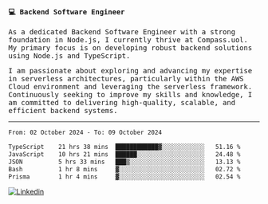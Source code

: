 
<samp>
  
#### 💻 Backend Software Engineer

As a dedicated Backend Software Engineer with a strong foundation in Node.js, I currently thrive at Compass.uol. My primary focus is on developing robust backend solutions using Node.js and TypeScript.

I am passionate about exploring and advancing my expertise in serverless architectures, particularly within the AWS Cloud environment and leveraging the serverless framework. Continuously seeking to improve my skills and knowledge, I am committed to delivering high-quality, scalable, and efficient backend systems.

---

<!--START_SECTION:waka-->

```txt
From: 02 October 2024 - To: 09 October 2024

TypeScript    21 hrs 38 mins  ████████████▓░░░░░░░░░░░░   51.16 %
JavaScript    10 hrs 21 mins  ██████░░░░░░░░░░░░░░░░░░░   24.48 %
JSON          5 hrs 33 mins   ███▒░░░░░░░░░░░░░░░░░░░░░   13.13 %
Bash          1 hr 8 mins     ▓░░░░░░░░░░░░░░░░░░░░░░░░   02.72 %
Prisma        1 hr 4 mins     ▓░░░░░░░░░░░░░░░░░░░░░░░░   02.54 %
```

<!--END_SECTION:waka-->
  
</samp>

[![Linkedin](https://img.shields.io/badge/-Mateus%20Garcia-c080ff?style=flat-square&logo=Linkedin&logoColor=white&link=https://www.linkedin.com/in/mpgxc)](https://www.linkedin.com/in/mateusogarcia) 
